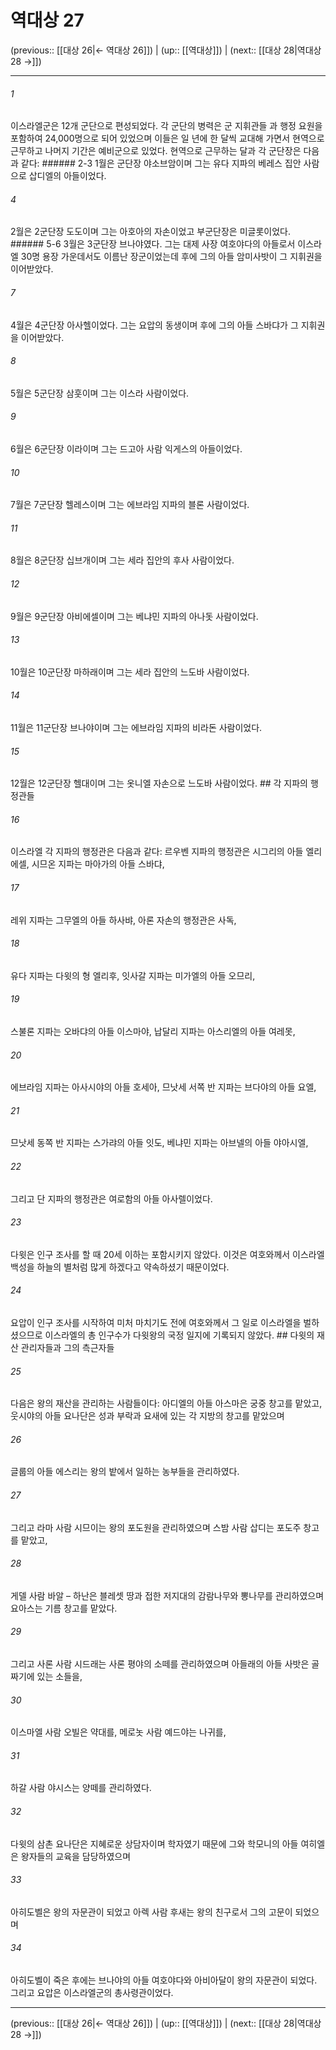 # 역대상 27

(previous:: [[대상 26|← 역대상 26]]) | (up:: [[역대상]]) | (next:: [[대상 28|역대상 28 →]])

***




###### 1 

이스라엘군은 12개 군단으로 편성되었다. 각 군단의 병력은 군 지휘관들 과 행정 요원을 포함하여 24,000명으로 되어 있었으며 이들은 일 년에 한 달씩 교대해 가면서 현역으로 근무하고 나머지 기간은 예비군으로 있었다. 현역으로 근무하는 달과 각 군단장은 다음과 같다: ###### 2-3 1월은 군단장 야소브암이며 그는 유다 지파의 베레스 집안 사람으로 삽디엘의 아들이었다. 



###### 4 

2월은 2군단장 도도이며 그는 아호아의 자손이었고 부군단장은 미글롯이었다. ###### 5-6 3월은 3군단장 브나야였다. 그는 대제 사장 여호야다의 아들로서 이스라엘 30명 용장 가운데서도 이름난 장군이었는데 후에 그의 아들 암미사밧이 그 지휘권을 이어받았다. 



###### 7 

4월은 4군단장 아사헬이었다. 그는 요압의 동생이며 후에 그의 아들 스바댜가 그 지휘권을 이어받았다. 



###### 8 

5월은 5군단장 삼훗이며 그는 이스라 사람이었다. 



###### 9 

6월은 6군단장 이라이며 그는 드고아 사람 익게스의 아들이었다. 



###### 10 

7월은 7군단장 헬레스이며 그는 에브라임 지파의 블론 사람이었다. 



###### 11 

8월은 8군단장 십브개이며 그는 세라 집안의 후사 사람이었다. 



###### 12 

9월은 9군단장 아비에셀이며 그는 베냐민 지파의 아나돗 사람이었다. 



###### 13 

10월은 10군단장 마하래이며 그는 세라 집안의 느도바 사람이었다. 



###### 14 

11월은 11군단장 브나야이며 그는 에브라임 지파의 비라돈 사람이었다. 



###### 15 

12월은 12군단장 헬대이며 그는 옷니엘 자손으로 느도바 사람이었다. ## 각 지파의 행정관들 



###### 16 

이스라엘 각 지파의 행정관은 다음과 같다: 르우벤 지파의 행정관은 시그리의 아들 엘리에셀, 시므온 지파는 마아가의 아들 스바댜, 



###### 17 

레위 지파는 그무엘의 아들 하사뱌, 아론 자손의 행정관은 사독, 



###### 18 

유다 지파는 다윗의 형 엘리후, 잇사갈 지파는 미가엘의 아들 오므리, 



###### 19 

스불론 지파는 오바댜의 아들 이스마야, 납달리 지파는 아스리엘의 아들 여레못, 



###### 20 

에브라임 지파는 아사시야의 아들 호세아, 므낫세 서쪽 반 지파는 브다야의 아들 요엘, 



###### 21 

므낫세 동쪽 반 지파는 스가랴의 아들 잇도, 베냐민 지파는 아브넬의 아들 야아시엘, 



###### 22 

그리고 단 지파의 행정관은 여로함의 아들 아사렐이었다. 



###### 23 

다윗은 인구 조사를 할 때 20세 이하는 포함시키지 않았다. 이것은 여호와께서 이스라엘 백성을 하늘의 별처럼 많게 하겠다고 약속하셨기 때문이었다. 



###### 24 

요압이 인구 조사를 시작하여 미처 마치기도 전에 여호와께서 그 일로 이스라엘을 벌하셨으므로 이스라엘의 총 인구수가 다윗왕의 국정 일지에 기록되지 않았다. ## 다윗의 재산 관리자들과 그의 측근자들 



###### 25 

다음은 왕의 재산을 관리하는 사람들이다: 아디엘의 아들 아스마은 궁중 창고를 맡았고, 웃시야의 아들 요나단은 성과 부락과 요새에 있는 각 지방의 창고를 맡았으며 



###### 26 

글룹의 아들 에스리는 왕의 밭에서 일하는 농부들을 관리하였다. 



###### 27 

그리고 라마 사람 시므이는 왕의 포도원을 관리하였으며 스밤 사람 삽디는 포도주 창고를 맡았고, 



###### 28 

게델 사람 바알 – 하난은 블레셋 땅과 접한 저지대의 감람나무와 뽕나무를 관리하였으며 요아스는 기름 창고를 맡았다. 



###### 29 

그리고 사론 사람 시드래는 사론 평야의 소떼를 관리하였으며 아들래의 아들 사밧은 골짜기에 있는 소들을, 



###### 30 

이스마엘 사람 오빌은 약대를, 메로놋 사람 예드야는 나귀를, 



###### 31 

하갈 사람 야시스는 양떼를 관리하였다. 



###### 32 

다윗의 삼촌 요나단은 지혜로운 상담자이며 학자였기 때문에 그와 학모니의 아들 여히엘은 왕자들의 교육을 담당하였으며 



###### 33 

아히도벨은 왕의 자문관이 되었고 아렉 사람 후새는 왕의 친구로서 그의 고문이 되었으며 



###### 34 

아히도벨이 죽은 후에는 브나야의 아들 여호야다와 아비아달이 왕의 자문관이 되었다. 그리고 요압은 이스라엘군의 총사령관이었다.

***

(previous:: [[대상 26|← 역대상 26]]) | (up:: [[역대상]]) | (next:: [[대상 28|역대상 28 →]])
